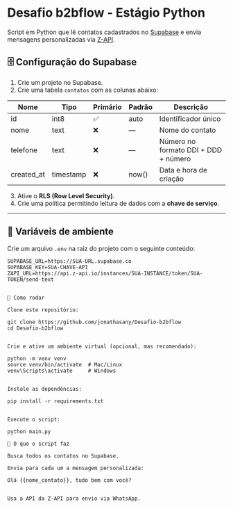 # Desafio b2bflow - Estágio Python

Script em Python que lê contatos cadastrados no [Supabase](https://supabase.com/) e envia mensagens personalizadas via [Z-API](https://z-api.io/).

## 🗄️ Configuração do Supabase
1. Crie um projeto no Supabase.
2. Crie uma tabela `contatos` com as colunas abaixo:

| Nome       | Tipo       | Primário | Padrão | Descrição                              |
|------------|------------|----------|--------|----------------------------------------|
| id         | int8       | ✅       | auto   | Identificador único                    |
| nome       | text       | ❌       | —      | Nome do contato                        |
| telefone   | text       | ❌       | —      | Número no formato DDI + DDD + número   |
| created_at | timestamp  | ❌       | now()  | Data e hora de criação                 |

3. Ative o **RLS (Row Level Security)**.
4. Crie uma política permitindo leitura de dados com a **chave de serviço**.

---

## 🔑 Variáveis de ambiente
Crie um arquivo `.env` na raiz do projeto com o seguinte conteúdo:

```env
SUPABASE_URL=https://SUA-URL.supabase.co
SUPABASE_KEY=SUA-CHAVE-API
ZAPI_URL=https://api.z-api.io/instances/SUA-INSTANCE/token/SUA-TOKEN/send-text


🚀 Como rodar

Clone este repositório:

git clone https://github.com/jonathasany/Desafio-b2bflow
cd Desafio-b2bflow


Crie e ative um ambiente virtual (opcional, mas recomendado):

python -m venv venv
source venv/bin/activate  # Mac/Linux
venv\Scripts\activate     # Windows


Instale as dependências:

pip install -r requirements.txt


Execute o script:

python main.py

📌 O que o script faz

Busca todos os contatos no Supabase.

Envia para cada um a mensagem personalizada:

Olá {{nome_contato}}, tudo bem com você?


Usa a API da Z-API para envio via WhatsApp.